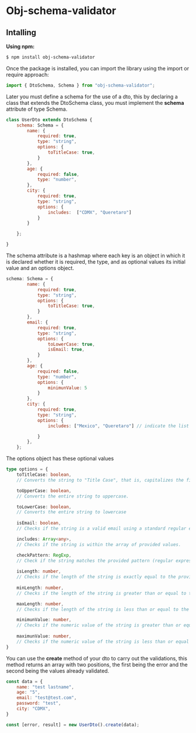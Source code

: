 # Obj-schema-validator

## Intalling
**Using npm:** <br/>
```bash
$ npm install obj-schema-validator
```

Once the package is installed, you can import the library using the import or require approach:

```js
import { DtoSchema, Schema } from "obj-schema-validator";
```

Later you must define a schema for the use of a dto, this by declaring a class that extends the DtoSchema class, you must implement the **schema** attribute of type Schema.
```js
class UserDto extends DtoSchema {
    schema: Schema = {
        name: {
            required: true,
            type: "string",
            options: {
                toTitleCase: true,
            }
        },
        age: {
            required: false,
            type: "number",
        },
        city: {
            required: true,
            type: "string",
            options: {
                includes:  ["CDMX", "Queretaro"]
            }
        }

    };

}
```
The schema attribute is a hashmap where each key is an object in which it is declared whether it is required, the type, and as optional values ​​its initial value and an options object.
```js
schema: Schema = {
        name: {
            required: true,
            type: "string",
            options: {
                toTitleCase: true,
            }
        },
        email: {
            required: true,
            type: "string",
            options: {
                toLowerCase: true,
                isEmail: true,
            }
        },
        age: {
            required: false,
            type: "number",
            options: {
                minimunValue: 5
            }
        },
        city: {
            required: true,
            type: "string",
            options: {
                includes: ["Mexico", "Queretaro"] // indicate the list of allowed values 

            }
        },
    };
```
The options object has these optional values
```ts
type options = {
    toTitleCase: boolean, 
    // Converts the string to "Title Case", that is, capitalizes the first letter of each word and lowercases the rest.

    toUpperCase: boolean,
    // Converts the entire string to uppercase.

    toLowerCase: boolean,
    // Converts the entire string to lowercase
    
    isEmail: boolean,
    // Checks if the string is a valid email using a standard regular expression for validating emails

    includes: Array<any>,
    // Checks if the string is within the array of provided values.

    checkPattern: RegExp,
    // Check if the string matches the provided pattern (regular expression).
    
    isLength: number,
    // Checks if the length of the string is exactly equal to the provided number.
    
    minLength: number,
    // Checks if the length of the string is greater than or equal to the provided number.

    maxLength: number,
    // Checks if the length of the string is less than or equal to the provided number.

    minimunValue: number,
    // Checks if the numeric value of the string is greater than or equal to the provided number.
        
    maximunValue: number,
    // Checks if the numeric value of the string is less than or equal to the provided number.
}

```
You can use the **create** method of your dto to carry out the validations, this method returns an array with two positions, the first being the error and the second being the values ​​already validated.
```js
const data = {
    name: "test lastname",
    age: "5",
    email: "test@test.com",
    password: "test",
    city: "CDMX",
}

const [error, result] = new UserDto().create(data);
```

